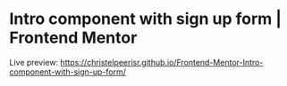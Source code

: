 # Intro component with sign up form | Frontend Mentor
Live preview: https://christelpeerisr.github.io/Frontend-Mentor-Intro-component-with-sign-up-form/
